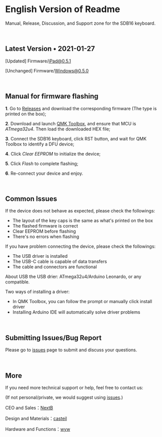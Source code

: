 # English Version of Readme

Manual, Release, Discussion, and Support zone for the SDB16 keyboard.

<br>

## Latest Version • 2021-01-27

[Updated] Firmware/iPad@0.5.1

[Unchanged] Firmware/Windows@0.5.0

<br>

## Manual for firmware flashing

**1**. Go to [Releases](https://github.com/wangyiwei2015/SDB16/releases) and download the corresponding firmware (The type is printed on the box);

**2**. Download and launch [QMK Toolbox](https://github.com/qmk/qmk_toolbox/releases/latest), and ensure that MCU is *ATmega32u4*. Then load the downloaded HEX file;

**3**. Connect the SDB16 keyboard, click RST button, and wait for QMK Toolbox to identify a DFU device;

**4**. Click *Clear EEPROM* to initialize the device;

**5**. Click *Flash* to complete flashing;

**6**. Re-connect your device and enjoy.

<br>

## Common Issues

If the device does not behave as expected, please check the followings:

- The layout of the key caps is the same as what's printed on the box
- The flashed firmware is correct
- Clear EEPROM before flashing
- There's no errors when flashing

If you have problem connecting the device, please check the followings:

- The USB driver is installed
- The USB-C cable is capable of data transfers
- The cable and connectors are functional

About USB the USB drier: ATmega32u4/Arduino Leonardo, or any compatible.

Two ways of installing a driver:

- In QMK Toolbox, you can follow the prompt or manually click install driver
- Installing Arduino IDE will automatically solve driver problems

<br>

## Submitting Issues/Bug Report

Please go to [issues](https://github.com/wangyiwei2015/SDB16/issues) page to submit and discuss your questions.

<br>

## More

If you need more technical support or help, feel free to contact us:

(If not personal/private, we would suggest using [issues](https://github.com/wangyiwei2015/SDB16/issues).)

CEO and Sales：[NextB](mailto://nextb@163.com)

Design and Materials：[casteil](mailto://1741768232@qq.com)

Hardware and Functions：[wyw](mailto://wangyw.dev@outlook.com)

